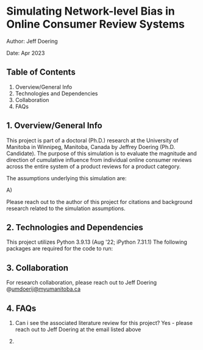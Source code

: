 # Simulating Network-level Bias in Online Consumer Review Systems
Author: Jeff Doering  

Date: Apr 2023

## Table of Contents
1. Overview/General Info
2. Technologies and Dependencies
3. Collaboration
4. FAQs

## 1. Overview/General Info
This project is part of a doctoral (Ph.D.) research at the University of Manitoba in Winnipeg, Manitoba, Canada by Jeffrey Doering (Ph.D. Candidate). The purpose of this simulation is to evaluate the magnitude and direction of cumulative influence from individual online consumer reviews across the entire system of a product reviews for a product category. 

The assumptions underlying this simulation are:  

A) 

Please reach out to the author of this project for citations and background research related to the simulation assumptions.

## 2. Technologies and Dependencies
This project utilizes Python 3.9.13 (Aug '22; iPython 7.31.1)
The following packages are required for the code to run:


## 3. Collaboration
For research collaboration, please reach out to Jeff Doering @umdoerij@myumanitoba.ca

## 4. FAQs
1) Can i see the associated literature review for this project?
Yes - please reach out to Jeff Doering at the email listed above

2) 
